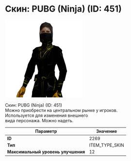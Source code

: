 # Скин: PUBG (Ninja) (ID: 451)

![Item Image](../img/2269.webp?raw=true)

Скин: PUBG (Ninja) (ID: 451)<br>Можно приобрести на центральном рынке у игроков.<br>Используется для изменения внешнего<br>вида персонажа. Можно надеть.


| Параметр | Значение |
|----------|----------|
| **ID** | 2269 |
| **Тип** | ITEM_TYPE_SKIN |
| **Максимальный уровень улучшения** | 12 |

